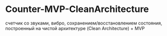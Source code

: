 # Counter-MVP-CleanArchitecture
счетчик со звуками, вибро, сохранением/восстановлением состояния, построенный на чистой архитектуре (Clean Architecture) + MVP
